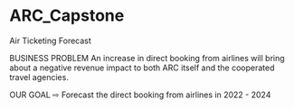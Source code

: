 # ARC_Capstone
Air Ticketing Forecast

BUSINESS PROBLEM
An increase in direct booking from airlines will bring 
about a negative revenue impact to both ARC itself 
and the cooperated travel agencies.

OUR GOAL
⇨ Forecast the direct booking from airlines in 2022 - 2024
